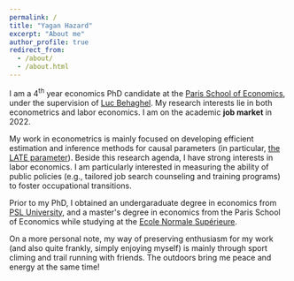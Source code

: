 ```yaml
---
permalink: /
title: "Yagan Hazard"
excerpt: "About me"
author_profile: true
redirect_from: 
  - /about/
  - /about.html
---
```


I am a $4^{\text{th}}$ year economics PhD candidate at the [Paris School of Economics](https://www.parisschoolofeconomics.eu/en/about/), under the supervision of [Luc Behaghel](http://www.parisschoolofeconomics.com/behaghel-luc/behaghel.htm). My research interests lie in both econometrics and labor economics. I am on the academic **job market** in 2022.

My work in econometrics is mainly focused on developing efficient estimation and inference methods for causal parameters (in particular, [the LATE parameter](https://www.jstor.org/stable/2951620)). Beside this research agenda, I have strong interests in labor economics. I am particularly interested in measuring the ability of public policies (e.g., tailored job search counseling and training programs) to foster occupational transitions.

Prior to my PhD, I obtained an undergaraduate degree in economics from [PSL University](https://www.psl.eu/en), and a master's degree in economics from the Paris School of Economics while studying at the [Ecole Normale Supérieure](https://www.ens.psl.eu/en).

On a more personal note, my way of preserving enthusiasm for my work (and also quite frankly, simply enjoying myself) is mainly through sport climing and trail running with friends. The outdoors bring me peace and energy at the same time!
